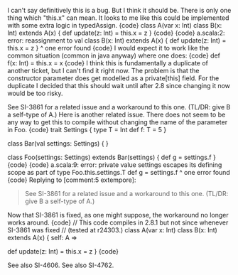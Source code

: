 I can't say definitively this is a bug.  But I think it should be.  There is only one thing which "this.x" can mean.  It looks to me like this could be implemented with some extra logic in typedAssign.
{code}
class A(var x: Int)
class B(x: Int) extends A(x) { def update(z: Int) = this.x = z }
{code}
{code}
a.scala:2: error: reassignment to val
class B(x: Int) extends A(x) { def update(z: Int) = this.x = z }
                                                           ^
one error found
{code}
I would expect it to work like the common situation (common in java anyway) where one does:
{code}
def f(x: Int) = this.x = x
{code}
I think this is fundamentally a duplicate of another ticket, but I can't find it right now. The problem is that the constructor parameter does get modelled as a private[this] field. For the duplicate I decided that this should wait until after 2.8 since changing it now would be too risky.

See SI-3861 for a related issue and a workaround to this one.  (TL/DR: give B a self-type of A.)
Here is another related issue.  There does not seem to be any way to get this to compile without changing the name of the parameter in Foo.
{code}
trait Settings {
  type T = Int
  def f: T = 5
}

class Bar(val settings: Settings) { }

class Foo(settings: Settings) extends Bar(settings) {
  def g = settings.f
}
{code}
{code}
a.scala:9: error: private value settings escapes its defining scope as part of type Foo.this.settings.T
  def g = settings.f
      ^
one error found
{code}
Replying to [comment:5 extempore]:
> See SI-3861 for a related issue and a workaround to this one.  (TL/DR: give B a self-type of A.)

Now that SI-3861 is fixed, as one might suppose, the workaround no longer works around.
{code}
// This code compiles in 2.8.1 but not since whenever SI-3861 was fixed
// (tested at r24303.)
class A(var x: Int)
class B(x: Int) extends A(x) {
  self: A =>

  def update(z: Int) = this.x = z
}
{code}

See also SI-4606.
See also SI-4762.
